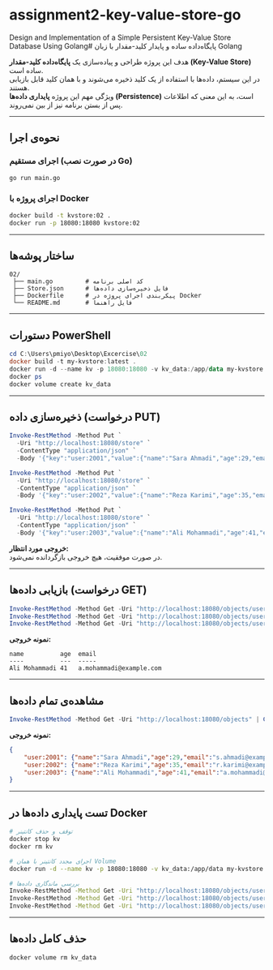# assignment2-key-value-store-go
Design and Implementation of a Simple Persistent Key-Value Store Database Using Golang# پایگاه‌داده ساده و پایدار کلید-مقدار با زبان Golang

هدف این پروژه طراحی و پیاده‌سازی یک **پایگاه‌داده کلید-مقدار (Key-Value Store)** ساده است.  
در این سیستم، داده‌ها با استفاده از یک کلید ذخیره می‌شوند و با همان کلید قابل بازیابی هستند.  
ویژگی مهم این پروژه **پایداری داده‌ها (Persistence)** است، به این معنی که اطلاعات پس از بستن برنامه نیز از بین نمی‌روند.

---

## نحوه‌ی اجرا

### اجرای مستقیم (در صورت نصب Go)
```bash
go run main.go
```

### اجرای پروژه با Docker
```bash
docker build -t kvstore:02 .
docker run -p 18080:18080 kvstore:02
```

---

## ساختار پوشه‌ها
```
02/
 ├── main.go         # کد اصلی برنامه
 ├── Store.json      # فایل ذخیره‌سازی داده‌ها
 ├── Dockerfile      # پیکربندی اجرای پروژه در Docker
 └── README.md       # فایل راهنما
```

---

## دستورات PowerShell
```powershell
cd C:\Users\pmiyo\Desktop\Excercise\02
docker build -t my-kvstore:latest .
docker run -d --name kv -p 18080:18080 -v kv_data:/app/data my-kvstore:latest
docker ps
docker volume create kv_data
```

---

## ذخیره‌سازی داده (درخواست PUT)
```powershell
Invoke-RestMethod -Method Put `
  -Uri "http://localhost:18080/store" `
  -ContentType "application/json" `
  -Body '{"key":"user:2001","value":{"name":"Sara Ahmadi","age":29,"email":"s.ahmadi@example.com"}}'

Invoke-RestMethod -Method Put `
  -Uri "http://localhost:18080/store" `
  -ContentType "application/json" `
  -Body '{"key":"user:2002","value":{"name":"Reza Karimi","age":35,"email":"r.karimi@example.com"}}'

Invoke-RestMethod -Method Put `
  -Uri "http://localhost:18080/store" `
  -ContentType "application/json" `
  -Body '{"key":"user:2003","value":{"name":"Ali Mohammadi","age":41,"email":"a.mohammadi@example.com"}}'
```
 **خروجی مورد انتظار:**  
در صورت موفقیت، هیچ خروجی بازگردانده نمی‌شود.

---

## بازیابی داده‌ها (درخواست GET)
```powershell
Invoke-RestMethod -Method Get -Uri "http://localhost:18080/objects/user:2001"
Invoke-RestMethod -Method Get -Uri "http://localhost:18080/objects/user:2002"
Invoke-RestMethod -Method Get -Uri "http://localhost:18080/objects/user:2003"
```

**نمونه خروجی:**
```
name          age  email
----          ---  -----
Ali Mohammadi 41   a.mohammadi@example.com
```

---

## مشاهده‌ی تمام داده‌ها
```powershell
Invoke-RestMethod -Method Get -Uri "http://localhost:18080/objects" | ConvertTo-Json -Depth 5
```

**نمونه خروجی:**
```json
{
    "user:2001": {"name":"Sara Ahmadi","age":29,"email":"s.ahmadi@example.com"},
    "user:2002": {"name":"Reza Karimi","age":35,"email":"r.karimi@example.com"},
    "user:2003": {"name":"Ali Mohammadi","age":41,"email":"a.mohammadi@example.com"}
}
```

---

## تست پایداری داده‌ها در Docker
```bash
# توقف و حذف کانتینر
docker stop kv
docker rm kv

# اجرای مجدد کانتینر با همان Volume
docker run -d --name kv -p 18080:18080 -v kv_data:/app/data my-kvstore:latest

# بررسی ماندگاری داده‌ها
Invoke-RestMethod -Method Get -Uri "http://localhost:18080/objects/user:2001"
Invoke-RestMethod -Method Get -Uri "http://localhost:18080/objects/user:2002"
Invoke-RestMethod -Method Get -Uri "http://localhost:18080/objects/user:2003"
```

---

## حذف کامل داده‌ها
```bash
docker volume rm kv_data
```

